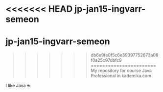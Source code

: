 <<<<<<< HEAD
jp-jan15-ingvarr-semeon
=======
# jp-jan15-ingvarr-semeon
>>>>>>> db6e9fe0f5c6e39397752673a08f0a25c97dbfc9
=======================
My repository for course Java Professional in kademika.com

I like Java :coffee:
